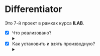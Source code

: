 # Differentiator
Это 7-й проект в рамках курса __ILAB__. 
- [X] Что реализовано? <details><summary></summary>
    - [X] Реализованно символьное дифференцирование с помощью деревьев:
        - [X] Выражений "школьного" уровня (частные производные __констант__, __переменных__, __сложения__, __вычитания__, __умножения__, __деления__; __степенной функции__, __синуса__, __косинуса__ как сложных функций);
        - [X] некоторых (почти всех) элементарных функций.
        - [X] полной производной (по всем переменных).
        - [X] с дампом в дерево через __graphviz__.
        - [X] с дампом в __TeX__.
        - [X] с генерацией в __TeX__ эпической псевдонаучной статьи о взятии полной производной во имя неразделенной любви к лабам по общефизу или матанализу.
        - [X] 3 уровня оптимизации: обычных выражение ( 1+2^(3*5) ), затем выражений типа (0 * x) ==>> 0 и т.п., и последний, это x * 2 + x/1 ==>> x * (2 + 1).
- [X] Как установить и взять производную? <details><summary></summary>